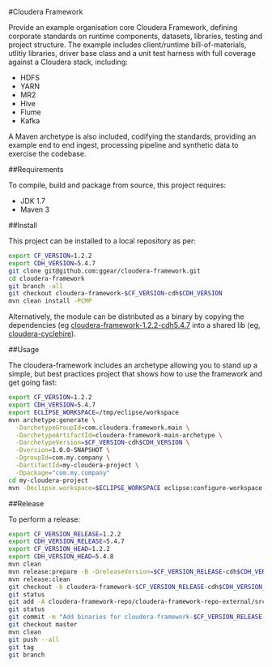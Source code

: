 #Cloudera Framework

Provide an example organisation core Cloudera Framework, defining corporate standards on runtime components, datasets, libraries, testing and project structure. The example includes client/runtime bill-of-materials, utlitiy libraries, driver base class and a unit test harness with full coverage against a Cloudera stack, including:

* HDFS
* YARN
* MR2
* Hive
* Flume
* Kafka

A Maven archetype is also included, codifying the standards, providing an example end to end ingest, processing pipeline and synthetic data to exercise the codebase.

##Requirements

To compile, build and package from source, this project requires:

* JDK 1.7
* Maven 3

##Install

This project can be installed to a local repository as per:

```bash
export CF_VERSION=1.2.2
export CDH_VERSION=5.4.7
git clone git@github.com:ggear/cloudera-framework.git
cd cloudera-framework
git branch -all
git checkout cloudera-framework-$CF_VERSION-cdh$CDH_VERSION
mvn clean install -PCMP
```

Alternatively, the module can be distributed as a binary by copying the dependencies (eg [cloudera-framework-1.2.2-cdh5.4.7](https://github.com/ggear/cloudera-framework/tree/cloudera-framework-1.2.2-cdh5.4.7/cloudera-framework-repo/cloudera-framework-repo-external/src/main/repository) into a shared lib (eg, [cloudera-cyclehire](https://github.com/ggear/cloudera-cyclehire)).

##Usage

The cloudera-framework includes an archetype allowing you to stand up a simple, but best practices project that shows how to use the framework and get going fast:

```bash
export CF_VERSION=1.2.2
export CDH_VERSION=5.4.7
export ECLIPSE_WORKSPACE=/tmp/eclipse/workspace
mvn archetype:generate \
  -DarchetypeGroupId=com.cloudera.framework.main \
  -DarchetypeArtifactId=cloudera-framework-main-archetype \
  -DarchetypeVersion=$CF_VERSION-cdh$CDH_VERSION \
  -Dversion=1.0.0-SNAPSHOT \
  -DgroupId=com.my.company \
  -DartifactId=my-cloudera-project \
  -Dpackage="com.my.company"
cd my-cloudera-project
mvn -Declipse.workspace=$ECLIPSE_WORKSPACE eclipse:configure-workspace eclipse:eclipse clean install
```

##Release

To perform a release:

```bash
export CF_VERSION_RELEASE=1.2.2
export CDH_VERSION_RELEASE=5.4.7
export CF_VERSION_HEAD=1.2.2
export CDH_VERSION_HEAD=5.4.8
mvn clean
mvn release:prepare -B -DreleaseVersion=$CF_VERSION_RELEASE-cdh$CDH_VERSION_RELEASE -DdevelopmentVersion=$CF_VERSION_HEAD-cdh$CDH_VERSION_HEAD-SNAPSHOT
mvn release:clean
git checkout -b cloudera-framework-$CF_VERSION_RELEASE-cdh$CDH_VERSION_RELEASE cloudera-framework-$CF_VERSION_RELEASE-cdh$CDH_VERSION_RELEASE
git status
git add -A cloudera-framework-repo/cloudera-framework-repo-external/src/main/repository
git status
git commit -m "Add binaries for cloudera-framework-$CF_VERSION_RELEASE-cdh$CDH_VERSION_RELEASE"
git checkout master
mvn clean
git push --all
git tag
git branch
```
